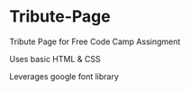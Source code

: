 # Tribute-Page
Tribute Page for Free Code Camp Assingment

Uses basic HTML & CSS

Leverages google font library
